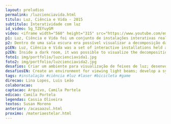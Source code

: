 ```yaml
---
layout: preludios
permalink: /luzcienciavida.html
titulo: Luz, Ciência e Vida - 2015
subtitulo: Interatividade com luz
id_video: 5g_TZEYuyGM
video: <iframe width="560" height="315" src="https://www.youtube.com/embed/5g_TZEYuyGM" frameborder="0" allow="accelerometer; autoplay; encrypted-media; gyroscope; picture-in-picture" allowfullscreen></iframe>
p1: Luz, Ciência e Vida foi um conjunto de instalações interativas realizadas na UFG (Universidade Federal de Goiás) para a Semana Nacional de Tecnologia de 2015. O projeto mostra formas criativas de construir ambientes imersivos que levam o público a experenciar fenômenos científicos referentes à luz de uma forma lúdica e interativa.
p2: Dentro de uma sala escura era possível visualizar a decomposição da luz em RGB (vermelho, verde e azul) ou brincar com lasers, espelhos dicróicos e prismas para formar esculturas luminosas no espaço. Um sistema automatizado foi montado para gerar fumaça e permitir a visualização dos feixes de luz no ar. Através de um sensor de leitura de gestos com Processing e Arduino, os participantes podiam direcionar os caminhos dos feixes coloridos de laser através do movimento das mãos, participando ativamente na construção da escultura interativa. Do lado de fora uma bicicleta levava a um passeio de outro mundo. Uma bicicleta elétrica foi hackeada e integrada ao jogo Floresta Cósmica, onde luzes e cores num painel de LED respondiam aos movimentos de velocidade e direção dos pedalantes. Um sensor magnético obtido de um contador de ciclos permitia transformar as pedaladas em deslocamento no espaço virtual. Um tecido condutivo junto ao guidão detectava as curvas para a direita ou esquerda, direcionando o passeio.
p1EN: Luz, Ciência e Vida was a set of interactive installations held at UFG (Federal University of Goiás) for the National Technology Week 2015. The project shows creative ways to build immersive environments that lead the public to experience scientific phenomena related to light. a playful and interactive way.
p2EN: Inside a dark room, it was possible to visualize the decomposition of light in RGB (red, green and blue) or to play with lasers, dichroic mirrors and prisms to form luminous sculptures in space. An automated system has been set up to generate smoke and allow the visualization of light beams in the air. Through a gesture reading sensor with Processing and Arduino, participants could direct the paths of the colored laser beams through the movement of their hands, actively participating in the construction of interactive sculpture. Outside a bicycle led to an out of this world ride. An electric bike was hacked and integrated into the Cosmic Forest game, where lights and colors on an LED panel responded to pedaling speed and direction movements. A magnetic sensor obtained from a cycle counter made it possible to transform pedaling into displacement in virtual space. A conductive fabric near the handlebars detected right or left turns, directing the ride.
foto1: img/portfolio/luzcienciavida1.jpg
foto2: img/portfolio/luzcienciavida2.jpg
desafios: Criar um ambiente para visualização de feixes de luz; desenvolver um sistema de interação com lasers através de gestos; integrar uma bicicleta a um jogo virtual com respostas em tempo a real aos movimentos. 
desafiosEN: Create an environment for viewing light beams; develop a system of interaction with lasers through gestures; integrate a bike into a virtual game with real-time movement responses.
tags: #instalação #ciência #luz #laser #bicicleta #game
direcao: Lina Lopes, Luis Leão
colaboracao: 
captacao: Arquivo, Camila Portela
edicao: Camila Portela
legendas: Cassia Oliveira
textos: Susan Moreno
anterior: /acasaazul.html
proximo: /materiaestelar.html
---
```

